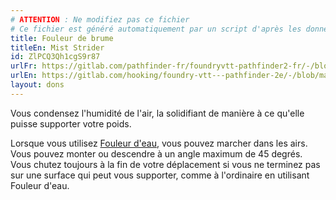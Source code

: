 ```yaml
---
# ATTENTION : Ne modifiez pas ce fichier
# Ce fichier est généré automatiquement par un script d'après les données du module Foundry VTT officiel et de sa traduction
title: Fouleur de brume
titleEn: Mist Strider
id: ZlPCQ3Qh1cgS9r87
urlFr: https://gitlab.com/pathfinder-fr/foundryvtt-pathfinder2-fr/-/blob/master/data/feats/ZlPCQ3Qh1cgS9r87.htm
urlEn: https://gitlab.com/hooking/foundry-vtt---pathfinder-2e/-/blob/master/packs/data/feats.db/mist-strider.json
layout: dons
---
```

Vous condensez l'humidité de l'air, la solidifiant de manière à ce qu'elle puisse supporter votre poids.

Lorsque vous utilisez [Fouleur d'eau](fouleur-d-eau.html), vous pouvez marcher dans les airs. Vous pouvez monter ou descendre à un angle maximum de 45 degrés. Vous chutez toujours à la fin de votre déplacement si vous ne terminez pas sur une surface qui peut vous supporter, comme à l'ordinaire en utilisant Fouleur d'eau.
